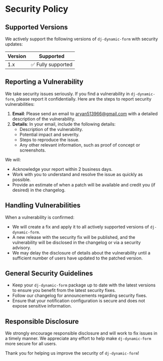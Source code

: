 # Security Policy

## Supported Versions

We actively support the following versions of `dj-dynamic-form` with security updates:

| Version   | Supported          |
| --------- | ------------------ |
| 1.x     | ✅ Fully supported  |

## Reporting a Vulnerability

We take security issues seriously. If you find a vulnerability in `dj-dynamic-form`, please report it confidentially. Here are the steps to report security vulnerabilities:

1. **Email**: Please send an email to [aryan513966@gmail.com](mailto:aryan513966@gmail.com) with a detailed description of the vulnerability.
2. **Details**: In your email, include the following details:
   - Description of the vulnerability.
   - Potential impact and severity.
   - Steps to reproduce the issue.
   - Any other relevant information, such as proof of concept or screenshots.

We will:
- Acknowledge your report within 2 business days.
- Work with you to understand and resolve the issue as quickly as possible.
- Provide an estimate of when a patch will be available and credit you (if desired) in the changelog.

## Handling Vulnerabilities

When a vulnerability is confirmed:
- We will create a fix and apply it to all actively supported versions of `dj-dynamic-form`.
- A new release with the security fix will be published, and the vulnerability will be disclosed in the changelog or via a security advisory.
- We may delay the disclosure of details about the vulnerability until a sufficient number of users have updated to the patched version.

## General Security Guidelines

- Keep your `dj-dynamic-form` package up to date with the latest versions to ensure you benefit from the latest security fixes.
- Follow our changelog for announcements regarding security fixes.
- Ensure that your notification configuration is secure and does not expose sensitive information.

## Responsible Disclosure

We strongly encourage responsible disclosure and will work to fix issues in a timely manner. We appreciate any effort to help make `dj-dynamic-form` more secure for all users.

Thank you for helping us improve the security of `dj-dynamic-form`!
